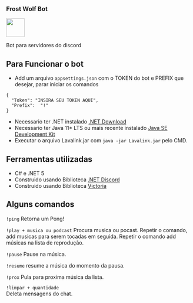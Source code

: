 <h3>Frost Wolf Bot</h3>

<img height="50em" src="https://cdn.discordapp.com/attachments/794342251244945473/922653736936046602/unknown.png"/>
<p>Bot para servidores do discord</p>

## Para Funcionar o bot

- Add um arquivo `appsettings.json` com o TOKEN do bot e PREFIX que desejar, parar iniciar os comandos
```
{
  "Token": "INSIRA SEU TOKEN AQUI",
  "Prefix":  "!"
}
```
- Necessario ter .NET instalado [.NET Download](https://dotnet.microsoft.com/en-us/download)
- Necessario ter Java 11* LTS ou mais recente instalado [Java SE Development Kit](https://www.oracle.com/java/technologies/downloads/)
- Executar o arquivo Lavalink.jar com `java -jar Lavalink.jar` pelo CMD.

## Ferramentas utilizadas

- C# e .NET 5
- Construido usando Biblioteca [.NET Discord](https://discordnet.dev/index.html)
- Construido usando Biblioteca [Victoria](https://yucked.github.io/Victoria/index.html)

## Alguns comandos

`!ping`
Retorna um Pong!

`!play + musica ou podcast`
Procura musica ou pocast. Repetir o comando, add musicas para serem tocadas em seguida.
Repetir o comando add músicas na lista de reprodução.

`!pause`
Pause na música.

`!resume` resume a música do momento da pausa.

`!prox`
Pula para proxima música da lista.

`!limpar + quantidade`  
Deleta mensagens do chat.



